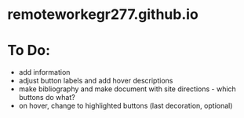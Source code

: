 # remoteworkegr277.github.io

# To Do:
* add information
* adjust button labels and add hover descriptions
* make bibliography and make document with site directions - which buttons do what?
* on hover, change to highlighted buttons (last decoration, optional)